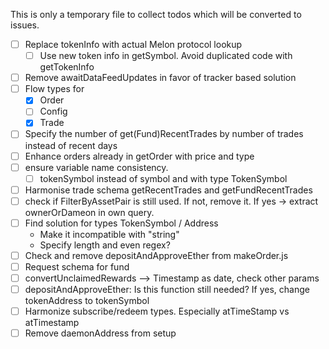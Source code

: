 This is only a temporary file to collect todos which will be converted to 
issues.

- [ ] Replace tokenInfo with actual Melon protocol lookup
  - [ ] Use new token info in getSymbol. Avoid duplicated code 
        with getTokenInfo
- [ ] Remove awaitDataFeedUpdates in favor of tracker based solution
- [ ] Flow types for
  - [X] Order
  - [ ] Config
  - [X] Trade
- [ ] Specify the number of get(Fund)RecentTrades by number of trades instead of recent days
- [ ] Enhance orders already in getOrder with price and type
- [ ] ensure variable name consistency.
  - [ ] tokenSymbol instead of symbol and with type TokenSymbol
- [ ] Harmonise trade schema getRecentTrades and getFundRecentTrades
- [ ] check if FilterByAssetPair is still used. If not, remove it. If yes -> extract ownerOrDameon in own query.
- [ ] Find solution for types TokenSymbol / Address
  - Make it incompatible with "string"
  - Specify length and even regex?
- [ ] Check and remove depositAndApproveEther from makeOrder.js
- [ ] Request schema for fund
- [ ] convertUnclaimedRewards --> Timestamp as date, check other params
- [ ] depositAndApproveEther: Is this function still needed? If yes, change tokenAddress to tokenSymbol
- [ ] Harmonize subscribe/redeem types. Especially atTimeStamp vs atTimestamp
- [ ] Remove daemonAddress from setup
